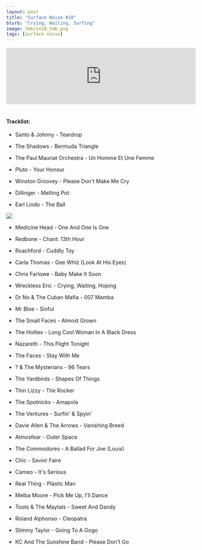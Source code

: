 ```yaml
---
layout: post
title: "Surface Noise #18"
blurb: "Crying, Waiting, Surfing"
image: tmb/sn18_tmb.png
tags: [surface noise]
---
```



<iframe scrolling="no" id="hearthis_at_track_3028549" width="100%" height="150" src="https://hearthis.at/embed/3028549/transparent_black/?hcolor=&color=&style=2&block_size=2&block_space=1&background=1&waveform=0&cover=0&autoplay=0&css=" frameborder="0" allowtransparency allow="autoplay"><p>Listen to <a href="https://hearthis.at/zerocc/surface-noise-18-161117/" target="_blank">Surface Noise #18 (16/11/17)</a> <span>by</span><a href="https://hearthis.at/zerocc/" target="_blank" >Zero</a> <span>on</span> <a href="https://hearthis.at/" target="_blank">hearthis.at</a></p></iframe>
&nbsp;

#### Tracklist:

- Santo & Johnny - Teardrop
- The Shadows - Bermuda Triangle
- The Paul Mauriat Orchestra - Un Homme Et Une Femme

- Pluto - Your Honour
- Winston Groovey - Please Don't Make Me Cry
- Dillinger - Melting Pot
- Earl Lindo - The Ball

![](https://lh3.googleusercontent.com/P8qlXu2o-6wau8qLQ98zkF6_RovjHnemy9D_5scEIfo_MkZXvPxOaRNnmGgltKVHt8hOpe35MLGIQaWlGqACu6a-t_aAIzo0JUqA1eHcZHjGDCjTLzhZ_3csY58jrdYMuYaP2IIPL8t-h34GnK0qg9n_tyQldQ1EuP54_Tl4VO9sFdFXi-fTJD2fVy5OpuDYTG95kqqGqVHYARRDLu9Qu9O0xyWszZAwma1WcpHs1I7HMwC21HEAY8iHiR1mjYeLdisH8CkZDYtbyCaXW2cWX_j3r17lm7MoiKsZ82Me8Bo4THSKmlOTVMYVGasReqhrXd8TaVmOR_C6uEFiP5VXdNBbDDHCgTiTW8zruu9amrvqu4ZhLMAAUhhyP3CEtnQ4PrxJCrEgLE9DdXTlJdtLbhTg36hU1z0JRtFqmekhwvoR0Dch6Z0kunLu0WRPEX1cJv_BAUowOB6J70UieqmJKK7FVRQCZKKXBC3EagPSpr6TyP8L7CZrhNhH7LG4Zn1RrePjUodiz0eah_1hOlOr4oUcyrlzVj0XwcDmguGs83ZtamoemUWnEDLO-yOQM7532zdYyGnd3GSjA_Lyg1lBSoZpRCmCklDRkgJCbZ1jK7KCiUzb97fh8hTGOfVI_qtASCIKd7Lx41FsnzU6j0QZilsQ=s600-no)

- Medicine Head - One And One Is One
- Redbone - Chant: 13th Hour
- Roachford - Cuddly Toy

- Carla Thomas - Gee Whiz (Look At His Eyes)
- Chris Farlowe - Baby Make It Soon
- Wreckless Eric - Crying, Waiting, Hoping

- Dr No & The Cuban Mafia - 007 Mamba
- Mr Bloe - Sinful
- The Small Faces - Almost Grown

- The Hollies - Long Cool Woman In A Black Dress
- Nazareth - This Flight Tonight
- The Faces - Stay With Me

- ? & The Mysterians - 96 Tears
- The Yardbirds - Shapes Of Things
- Thin Lizzy - The Rocker

- The Spotnicks - Amapola
- The Ventures - Surfin' & Spyin'
- Davie Allen & The Arrows - Vanishing Breed

- Atmosfear - Outer Space
- The Commodores - A Ballad For Joe (Louis)
- Chic - Savoir Faire

- Cameo - It's Serious
- Real Thing - Plastic Man
- Melba Moore - Pick Me Up, I'll Dance

- Toots & The Maytals - Sweet And Dandy
- Roland Alphonso - Cleopatra
- Slimmy Taylor - Going To A Gogo

- KC And The Sunshine Band - Please Don't Go
